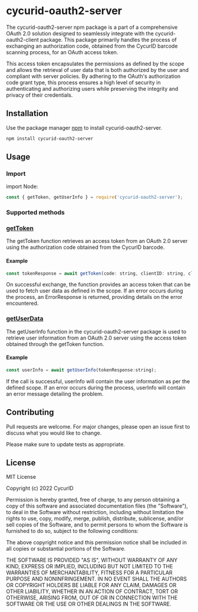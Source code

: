 # cycurid-oauth2-server

The cycurid-oauth2-server npm package is a part of a comprehensive OAuth 2.0 solution designed to seamlessly integrate with the cycurid-oauth2-client package. This package primarily handles the process of exchanging an authorization code, obtained from the CycurID barcode scanning process, for an OAuth access token.

This access token encapsulates the permissions as defined by the scope and allows the retrieval of user data that is both authorized by the user and compliant with server policies. By adhering to the OAuth's authorization code grant type, this process ensures a high level of security in authenticating and authorizing users while preserving the integrity and privacy of their credentials.

## Installation

Use the package manager [npm](https://www.npmjs.com/) to install cycurid-oauth2-server.

```bash
npm install cycurid-oauth2-server
```

## Usage

### Import

import Node:

```javascript
const { getToken, getUserInfo } = require('cycurid-oauth2-server');
```

### Supported methods

### <u>getToken</u>

The getToken function retrieves an access token from an OAuth 2.0 server using the authorization code obtained from the CycurID barcode.

#### Example

```javascript
const tokenResponse = await getToken(code: string, clientID: string, clientSecret: string)
```

On successful exchange, the function provides an access token that can be used to fetch user data as defined in the scope. If an error occurs during the process, an ErrorResponse is returned, providing details on the error encountered.

### <u>getUserData</u>

The getUserInfo function in the cycurid-oauth2-server package is used to retrieve user information from an OAuth 2.0 server using the access token obtained through the getToken function.

#### Example

```javascript
const userInfo = await getUserInfo(tokenResponse:string);   
```

If the call is successful, userInfo will contain the user information as per the defined scope. If an error occurs during the process, userInfo will contain an error message detailing the problem.

## Contributing

Pull requests are welcome. For major changes, please open an issue first to discuss what you would like to change.

Please make sure to update tests as appropriate.

## License

MIT License

Copyright (c) 2022 CycurID

Permission is hereby granted, free of charge, to any person obtaining a copy
of this software and associated documentation files (the "Software"), to deal
in the Software without restriction, including without limitation the rights
to use, copy, modify, merge, publish, distribute, sublicense, and/or sell
copies of the Software, and to permit persons to whom the Software is
furnished to do so, subject to the following conditions:

The above copyright notice and this permission notice shall be included in all
copies or substantial portions of the Software.

THE SOFTWARE IS PROVIDED "AS IS", WITHOUT WARRANTY OF ANY KIND, EXPRESS OR
IMPLIED, INCLUDING BUT NOT LIMITED TO THE WARRANTIES OF MERCHANTABILITY,
FITNESS FOR A PARTICULAR PURPOSE AND NONINFRINGEMENT. IN NO EVENT SHALL THE
AUTHORS OR COPYRIGHT HOLDERS BE LIABLE FOR ANY CLAIM, DAMAGES OR OTHER
LIABILITY, WHETHER IN AN ACTION OF CONTRACT, TORT OR OTHERWISE, ARISING FROM,
OUT OF OR IN CONNECTION WITH THE SOFTWARE OR THE USE OR OTHER DEALINGS IN THE
SOFTWARE.

```

```

